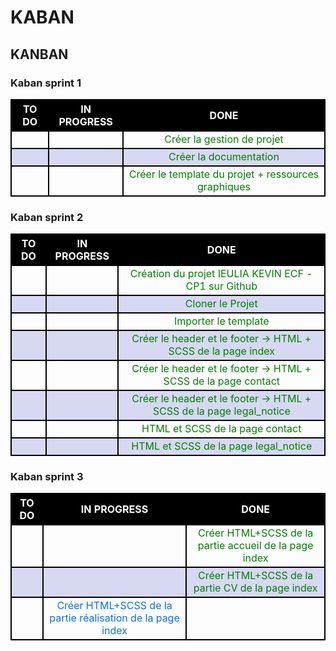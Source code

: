 # KABAN

<!-- STYLE -->
<style>    
    th, tr, td {border : 2px black solid;text-align:center;}  th{color:white; background-color: black } .todo{color:#ca9229} .inprog{color:#0972e9} .done{color:green} .titre{background-color: #413f3f} tr:nth-child(odd) {background-color: #d7d9f2;color:black} 
</style>



<!-- KANBAN -->

## KANBAN

<!-- SPRNT 1 -->
### Kaban sprint 1
<table> 
    <tr>
        <th> TO DO </th>
        <th> IN PROGRESS </th>
        <th> DONE </th>
    </tr>
    <tr>
        <td class="todo"></td>
        <td class="inprog"></td>
        <td class="done">Créer la gestion de projet</td>
    </tr>
    <tr>
        <td class="todo"></td>
        <td class="inprog"></td>
        <td class="done">Créer la documentation</td>
    </tr>
    <tr>
        <td class="todo"></td>
        <td class="inprog"></td>
        <td class="done">Créer le template du projet + ressources graphiques</td>
    </tr>
</table>

<!-- SPRNT 2 -->
### Kaban sprint 2
<table> 
  <tr>
        <th> TO DO </th>
        <th> IN PROGRESS </th>
        <th> DONE </th>
    </tr>
    <tr>
        <td class="todo"></td>
        <td class="inprog"></td>
        <td class="done">Création du projet IEULIA KEVIN ECF - CP1 sur Github</td>
    </tr>
    <tr>
        <td class="todo"></td>
        <td class="inprog"></td>
        <td class="done">Cloner le Projet</td>
    </tr>
    <tr>
        <td class="todo"></td>
        <td class="inprog"></td>
        <td class="done">Importer le template</td>
    </tr>
    <tr>
        <td class="todo"></td>
        <td class="inprog"></td>
        <td class="done">Créer le header et le footer → HTML + SCSS de la page index</td>
    </tr>
    <tr>
        <td class="todo"></td>
        <td class="inprog"></td>
        <td class="done">Créer le header et le footer → HTML + SCSS de la page contact</td>
    </tr>
    <tr>
        <td class="todo"></td>
        <td class="inprog"></td>
        <td class="done">Créer le header et le footer → HTML + SCSS de la page legal_notice</td>
    </tr>
    <tr>
        <td class="todo"></td>
        <td class="inprog"></td>
        <td class="done">HTML et SCSS de la page contact</td>
    </tr>
    <tr>
        <td class="todo"></td>
        <td class="inprog"></td>
        <td class="done">HTML et SCSS de la page legal_notice</td>
    </tr>
</table>

<!-- SPRNT 3 -->
### Kaban sprint 3
<table> 
  <tr>
        <th> TO DO </th>
        <th> IN PROGRESS </th>
        <th> DONE </th>
    </tr>
    <tr>
        <td class="todo"></td>
        <td class="inprog"></td>
        <td class="done">Créer HTML+SCSS de la partie accueil de la page index</td>
    </tr>
    <tr>
        <td class="todo"></td>
        <td class="inprog"></td>
        <td class="done">Créer HTML+SCSS de la partie CV de la page index</td>
    </tr>
    <tr>
        <td class="todo"></td>
        <td class="inprog">Créer HTML+SCSS de la partie réalisation de la page index</td>
        <td class="done"></td>
    </tr>
</table>

